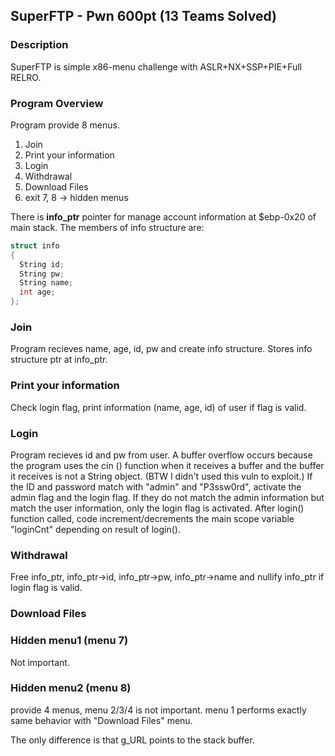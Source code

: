 SuperFTP - Pwn 600pt (13 Teams Solved)
-------------
### Description
SuperFTP is simple x86-menu challenge with ASLR+NX+SSP+PIE+Full RELRO.

### Program Overview
Program provide 8 menus.

1. Join
2. Print your information
3. Login
4. Withdrawal
5. Download Files
6. exit
7, 8 -> hidden menus

There is **info_ptr** pointer for manage account information at $ebp-0x20 of main stack.
The members of info structure are:
```c
struct info
{
  String id;
  String pw;
  String name;
  int age;
};
```

### Join
Program recieves name, age, id, pw and create info structure.
Stores info structure ptr at info_ptr.

### Print your information
Check login flag, print information (name, age, id) of user if flag is valid.

### Login
Program recieves id and pw from user.
A buffer overflow occurs because the program uses the cin () function when it receives a buffer and the buffer it receives is not a String object. (BTW I didn't used this vuln to exploit.)
If the ID and password match with "admin" and "P3ssw0rd", activate the admin flag and the login flag. If they do not match the admin information but match the user information, only the login flag is activated.
After login() function called, code increment/decrements the main scope variable "loginCnt" depending on result of login().

### Withdrawal
Free info_ptr, info_ptr->id, info_ptr->pw, info_ptr->name and nullify info_ptr if login flag is valid.

### Download Files


### Hidden menu1 (menu 7)
Not important.

### Hidden menu2 (menu 8)
provide 4 menus, menu 2/3/4 is not important.
menu 1 performs exactly same behavior with "Download Files" menu.

The only difference is that g_URL points to the stack buffer.
